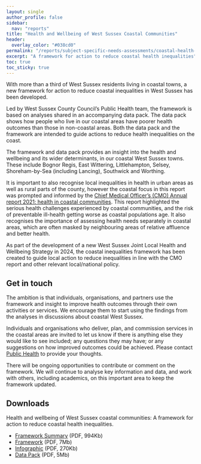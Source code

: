 ```yaml
---
layout: single
author_profile: false
sidebar:
  nav: "reports"
title: "Health and Wellbeing of West Sussex Coastal Communities"
header:
  overlay_color: "#038cd0"
permalink: "/reports/subject-specific-needs-assessments/coastal-health-inequalities/"
excerpt: "A framework for action to reduce coastal health inequalities"
toc: true
toc_sticky: true
---
```

With more than a third of West Sussex residents living in coastal towns, a new framework for action to reduce coastal inequalities in West Sussex has been developed. 

Led by West Sussex County Council’s Public Health team, the framework is based on analyses shared in an accompanying data pack. The data pack shows how people who live in our coastal areas have poorer health outcomes than those in non-coastal areas. Both the data pack and the framework are intended to guide actions to reduce health inequalities on the coast.

The framework and data pack provides an insight into the health and wellbeing and its wider determinants, in our coastal West Sussex towns. These include Bognor Regis, East Wittering, Littlehampton, Selsey, Shoreham-by-Sea (including Lancing), Southwick and Worthing.

It is important to also recognise local inequalities in health in urban areas as well as rural parts of the county, however the coastal focus in this report was prompted and informed by the [Chief Medical Officer’s (CMO) Annual report 2021: health in coastal communities](https://assets.publishing.service.gov.uk/government/uploads/system/uploads/attachment_data/file/1005217/cmo-annual_report-2021-health-in-coastal-communities-summary-and-recommendations-accessible.pdf). This report highlighted the serious health challenges experienced by coastal communities, and the risk of preventable ill-health getting worse as coastal populations age. It also recognises the importance of assessing health needs separately in coastal areas, which are often masked by neighbouring areas of relative affluence and better health.

As part of the development of a new West Sussex Joint Local Health and Wellbeing Strategy in 2024, the coastal inequalities framework has been created to guide local action to reduce inequalities in line with the CMO report and other relevant local/national policy.

## Get in touch

The ambition is that individuals, organisations, and partners use the framework and insight to improve health outcomes through their own activities or services. We encourage them to start using the findings from the analyses in discussions about coastal West Sussex.

Individuals and organisations who deliver, plan, and commission services in the coastal areas are invited to let us know if there is anything else they would like to see included; any questions they may have; or any suggestions on how improved outcomes could be achieved. Please contact <a href="mailto:publichealth@westsussex.gov.uk?subject=Coastal Health Inequalities Framework">Public Health</a> to provide your thoughts.

There will be ongoing opportunities to contribute or comment on the framework. We will continue to analyse key information and data, and work with others, including academics, on this important area to keep the framework updated.

## Downloads

Health and wellbeing of West Sussex coastal communities: A framework for action to reduce coastal health inequalities.
* [Framework Summary](/assets/core/west-sussex-coastal-inequalities-summary-v1.pdf) (PDF, 994Kb)
* [Framework](/assets/core/west-sussex-coastal-inequalities-framework-v1.pdf) (PDF, 7Mb)
* [Infographic](/assets/core/west-sussex-coastal-inequalities-infographic-v1.pdf) (PDF, 270Kb)
* [Data Pack](/assets/core/west-sussex-coastal-inequalities-data-pack-v1.pdf) (PDF, 5Mb)
